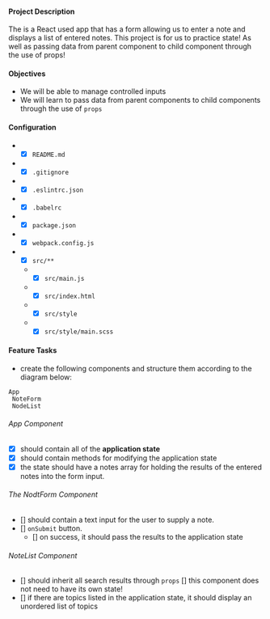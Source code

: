 #### Project Description
The is a React used app that has a form allowing us to enter a note and displays a list of entered notes.
This project is for us to practice state! As well as passing data from parent component to child component through the use of props!

#### Objectives  
* We will be able to manage controlled inputs
* We will learn to pass data from parent components to child components through the use of `props`

#### Configuration  
* * [x] `README.md`
* * [x] `.gitignore`
* * [x] `.eslintrc.json`
* * [x] `.babelrc`
* * [x] `package.json`
* * [x] `webpack.config.js`
* * [x] `src/**`
  * * [x] `src/main.js`
  * * [x] `src/index.html`
  * * [x] `src/style`
  * * [x] `src/style/main.scss`

#### Feature Tasks
* create the following components and structure them according to the diagram below:
```
App
 NoteForm
 NodeList
```
###### App Component
* [x] should contain all of the **application state**
* [x] should contain methods for modifying the application state
* [x] the state should have a notes array for holding the results of the entered notes into the form input.

###### The NodtForm Component
* [] should contain a text input for the user to supply a note.
* [] `onSubmit` button.
  * [] on success, it should pass the results to the application state

###### NoteList Component
* [] should inherit all search results through `props`
  [] this component does not need to have its own state!
* [] if there are topics listed in the application state, it should display an unordered list of topics
